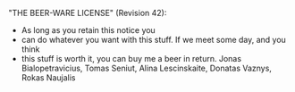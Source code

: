 "THE BEER-WARE LICENSE" (Revision 42):
 * As long as you retain this notice you
 * can do whatever you want with this stuff. If we meet some day, and you think
 * this stuff is worth it, you can buy me a beer in return.   Jonas Bialopetravicius, Tomas Seniut, Alina Lescinskaite, Donatas Vaznys, Rokas Naujalis
